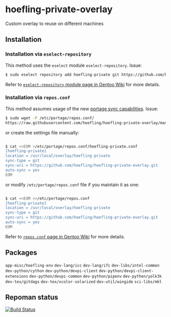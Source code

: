 # hoefling-private-overlay
Custom overlay to reuse on different machines

## Installation

### Installation via ``eselect-repository``

This method uses the ``eselect`` module ``eselect-repository``. Issue:

```sh
$ sudo eselect repository add hoefling-private git https://github.com/hoefling/hoefling-private-overlay.git
```

Refer to [``eselect-repository`` module page in Gentoo Wiki](https://wiki.gentoo.org/wiki/Eselect/Repository) for more details.

### Installation via `repos.conf`

This method assumes usage of the new [portage sync capabilities](https://wiki.gentoo.org/wiki/Project:Portage/Sync). Issue:

```sh
$ sudo wget -P /etc/portage/repos.conf/
https://raw.githubusercontent.com/hoefling/hoefling-private-overlay/master/hoefling-private-overlay.conf
```

or create the settings file manually:

```sh

$ cat <<EOM >/etc/portage/repos.conf/hoefling-private.conf
[hoefling-private]
location = /usr/local/overlay/hoefling-private
sync-type = git
sync-uri = https://github.com/hoefling/hoefling-private-overlay.git
auto-sync = yes
EOM
```

or modify ``/etc/portage/repos.conf`` file if you maintain it as one:

```sh

$ cat <<EOM >>/etc/portage/repos.conf
[hoefling-private]
location = /usr/local/overlay/hoefling-private
sync-type = git
sync-uri = https://github.com/hoefling/hoefling-private-overlay.git
auto-sync = yes
EOM
```

Refer to [``repos.conf`` page in Gentoo Wiki](https://wiki.gentoo.org/wiki//etc/portage/repos.conf) for more details.

## Packages
``app-misc/hoefling-env``
``dev-lang/icc``
``dev-lang/ifc``
``dev-libs/intel-common``
``dev-python/cython``
``dev-python/devpi-client``
``dev-python/devpi-client-extensions``
``dev-python/devpi-common``
``dev-python/pipenv``
``dev-python/yolk3k``
``dev-tex/gitdags``
``dev-tex/xcolor-solarized``
``dev-util/wingide``
``sci-libs/mkl``

## Repoman status
[![Build Status](https://travis-ci.org/hoefling/hoefling-private-overlay.svg?branch=master)](https://travis-ci.org/hoefling/hoefling-private-overlay)
